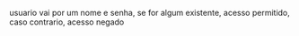 usuario vai por um nome e senha, se for algum existente, acesso permitido, caso contrario, acesso negado